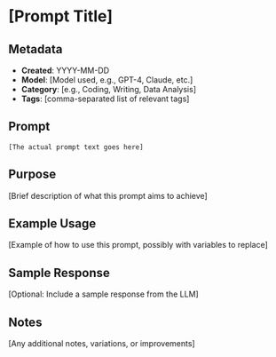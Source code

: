 # [Prompt Title]

## Metadata
- **Created**: YYYY-MM-DD
- **Model**: [Model used, e.g., GPT-4, Claude, etc.]
- **Category**: [e.g., Coding, Writing, Data Analysis]
- **Tags**: [comma-separated list of relevant tags]

## Prompt
```
[The actual prompt text goes here]
```

## Purpose
[Brief description of what this prompt aims to achieve]

## Example Usage
[Example of how to use this prompt, possibly with variables to replace]

## Sample Response
[Optional: Include a sample response from the LLM]

## Notes
[Any additional notes, variations, or improvements]
